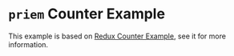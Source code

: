# `priem` Counter Example

This example is based on [Redux Counter Example](https://github.com/reactjs/redux/tree/master/examples/counter), see it
for more information.
